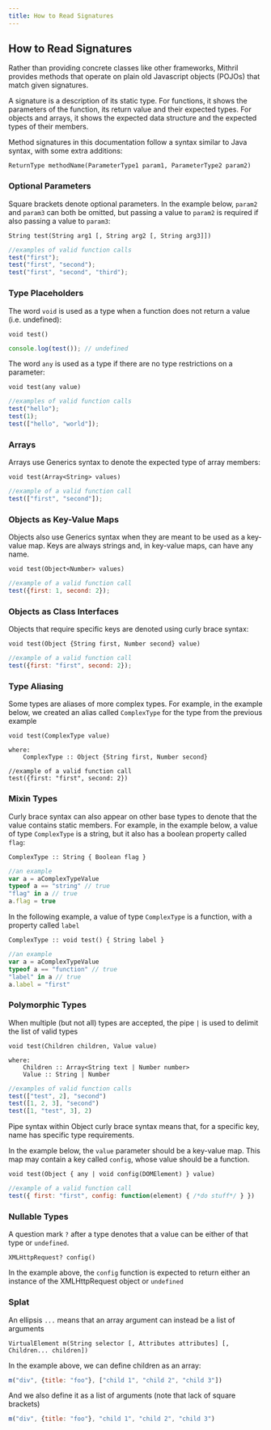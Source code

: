 ```yaml
---
title: How to Read Signatures
---
```


## How to Read Signatures

Rather than providing concrete classes like other frameworks, Mithril provides methods that operate on plain old Javascript objects (POJOs) that match given signatures.

A signature is a description of its static type. For functions, it shows the parameters of the function, its return value and their expected types. For objects and arrays, it shows the expected data structure and the expected types of their members.

Method signatures in this documentation follow a syntax similar to Java syntax, with some extra additions:

```clike
ReturnType methodName(ParameterType1 param1, ParameterType2 param2)
```

### Optional Parameters

Square brackets denote optional parameters. In the example below, `param2` and `param3` can both be omitted, but passing a value to `param2` is required if also passing a value to `param3`:

```clike
String test(String arg1 [, String arg2 [, String arg3]])
```

```javascript
//examples of valid function calls
test("first");
test("first", "second");
test("first", "second", "third");
```

### Type Placeholders

The word `void` is used as a type when a function does not return a value (i.e. undefined):

```clike
void test()
```

```javascript
console.log(test()); // undefined
```

The word `any` is used as a type if there are no type restrictions on a parameter:

```clike
void test(any value)
```

```javascript
//examples of valid function calls
test("hello");
test(1);
test(["hello", "world"]);
```

### Arrays

Arrays use Generics syntax to denote the expected type of array members:

```clike
void test(Array<String> values)
```

```javascript
//example of a valid function call
test(["first", "second"]);
```

### Objects as Key-Value Maps

Objects also use Generics syntax when they are meant to be used as a key-value map. Keys are always strings and, in key-value maps, can have any name.

```clike
void test(Object<Number> values)
```

```javascript
//example of a valid function call
test({first: 1, second: 2});
```

### Objects as Class Interfaces

Objects that require specific keys are denoted using curly brace syntax:

```clike
void test(Object {String first, Number second} value)
```

```javascript
//example of a valid function call
test({first: "first", second: 2});
```

### Type Aliasing

Some types are aliases of more complex types. For example, in the example below, we created an alias called `ComplexType` for the type from the previous example

```clike
void test(ComplexType value)

where:
	ComplexType :: Object {String first, Number second}
	
//example of a valid function call
test({first: "first", second: 2})
```

### Mixin Types

Curly brace syntax can also appear on other base types to denote that the value contains static members. For example, in the example below, a value of type `ComplexType` is a string, but it also has a boolean property called `flag`:

```clike
ComplexType :: String { Boolean flag }
```

```javascript
//an example
var a = aComplexTypeValue
typeof a == "string" // true
"flag" in a // true
a.flag = true
```

In the following example, a value of type `ComplexType` is a function, with a property called `label`

```clike
ComplexType :: void test() { String label }
```

```javascript
//an example
var a = aComplexTypeValue
typeof a == "function" // true
"label" in a // true
a.label = "first"
```

### Polymorphic Types

When multiple (but not all) types are accepted, the pipe `|` is used to delimit the list of valid types

```clike
void test(Children children, Value value)

where:
	Children :: Array<String text | Number number>
	Value :: String | Number
```

```javascript
//examples of valid function calls
test(["test", 2], "second")
test([1, 2, 3], "second")
test([1, "test", 3], 2)
```

Pipe syntax within Object curly brace syntax means that, for a specific key, name has specific type requirements.

In the example below, the `value` parameter should be a key-value map. This map may contain a key called `config`, whose value should be a function.

```clike
void test(Object { any | void config(DOMElement) } value)
```

```javascript
//example of a valid function call
test({ first: "first", config: function(element) { /*do stuff*/ } })
```

### Nullable Types

A question mark `?` after a type denotes that a value can be either of that type or `undefined`.

```clink
XMLHttpRequest? config()
```

In the example above, the `config` function is expected to return either an instance of the XMLHttpRequest object or `undefined`

### Splat

An ellipsis `...` means that an array argument can instead be a list of arguments

```clike
VirtualElement m(String selector [, Attributes attributes] [, Children... children])
```

In the example above, we can define children as an array:

```javascript
m("div", {title: "foo"}, ["child 1", "child 2", "child 3"])
```

And we also define it as a list of arguments (note that lack of square brackets)

```javascript
m("div", {title: "foo"}, "child 1", "child 2", "child 3")
```

